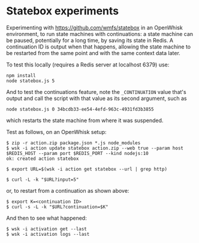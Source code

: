 Statebox experiments
===

Experimenting with https://github.com/wmfs/statebox in an OpenWhisk environment, to run state machines with continuations:
a state machine can be paused, potentially for a long time, by saving its state in Redis. A continuation ID is output when
that happens, allowing the state machine to be restarted from the same point and with the same context data later.

To test this locally (requires a Redis server at localhost 6379) use:

    npm install
    node statebox.js 5
    
And to test the continuations feature, note the `_CONTINUATION` value that's output
and call the script with that value as its second argument, such as

    node statebox.js 0 34bcdb33-ee54-4efd-963c-4931fd3b3855
    
which restarts the state machine from where it was suspended.    
    
Test as follows, on an OpenWhisk setup:

    $ zip -r action.zip package.json *.js node_modules
    $ wsk -i action update statebox action.zip --web true --param host $REDIS_HOST --param port $REDIS_PORT --kind nodejs:10
    ok: created action statebox

    $ export URL=$(wsk -i action get statebox --url | grep http)

    $ curl -L -k "$URL?input=5"
    
or, to restart from a continuation as shown above:

    $ export K=<continuation ID>
    $ curl -s -L -k "$URL?continuation=$K"

And then to see what happened:

    $ wsk -i activation get --last
    $ wsk -i activation logs --last
